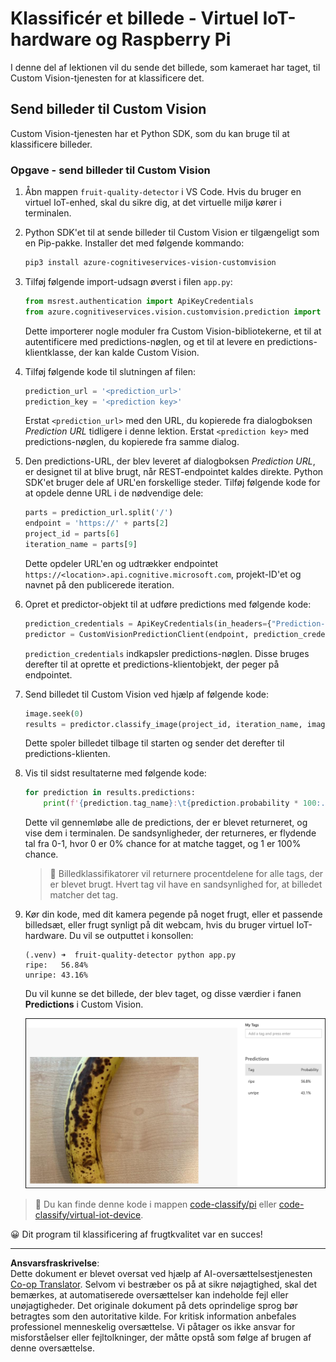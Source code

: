 <!--
CO_OP_TRANSLATOR_METADATA:
{
  "original_hash": "e5896207b304ce1abaf065b8acc0cc79",
  "translation_date": "2025-08-27T20:46:19+00:00",
  "source_file": "4-manufacturing/lessons/2-check-fruit-from-device/single-board-computer-classify-image.md",
  "language_code": "da"
}
-->
# Klassificér et billede - Virtuel IoT-hardware og Raspberry Pi

I denne del af lektionen vil du sende det billede, som kameraet har taget, til Custom Vision-tjenesten for at klassificere det.

## Send billeder til Custom Vision

Custom Vision-tjenesten har et Python SDK, som du kan bruge til at klassificere billeder.

### Opgave - send billeder til Custom Vision

1. Åbn mappen `fruit-quality-detector` i VS Code. Hvis du bruger en virtuel IoT-enhed, skal du sikre dig, at det virtuelle miljø kører i terminalen.

1. Python SDK'et til at sende billeder til Custom Vision er tilgængeligt som en Pip-pakke. Installer det med følgende kommando:

    ```sh
    pip3 install azure-cognitiveservices-vision-customvision
    ```

1. Tilføj følgende import-udsagn øverst i filen `app.py`:

    ```python
    from msrest.authentication import ApiKeyCredentials
    from azure.cognitiveservices.vision.customvision.prediction import CustomVisionPredictionClient
    ```

    Dette importerer nogle moduler fra Custom Vision-bibliotekerne, et til at autentificere med predictions-nøglen, og et til at levere en predictions-klientklasse, der kan kalde Custom Vision.

1. Tilføj følgende kode til slutningen af filen:

    ```python
    prediction_url = '<prediction_url>'
    prediction_key = '<prediction key>'
    ```

    Erstat `<prediction_url>` med den URL, du kopierede fra dialogboksen *Prediction URL* tidligere i denne lektion. Erstat `<prediction key>` med predictions-nøglen, du kopierede fra samme dialog.

1. Den predictions-URL, der blev leveret af dialogboksen *Prediction URL*, er designet til at blive brugt, når REST-endpointet kaldes direkte. Python SDK'et bruger dele af URL'en forskellige steder. Tilføj følgende kode for at opdele denne URL i de nødvendige dele:

    ```python
    parts = prediction_url.split('/')
    endpoint = 'https://' + parts[2]
    project_id = parts[6]
    iteration_name = parts[9]
    ```

    Dette opdeler URL'en og udtrækker endpointet `https://<location>.api.cognitive.microsoft.com`, projekt-ID'et og navnet på den publicerede iteration.

1. Opret et predictor-objekt til at udføre predictions med følgende kode:

    ```python
    prediction_credentials = ApiKeyCredentials(in_headers={"Prediction-key": prediction_key})
    predictor = CustomVisionPredictionClient(endpoint, prediction_credentials)
    ```

    `prediction_credentials` indkapsler predictions-nøglen. Disse bruges derefter til at oprette et predictions-klientobjekt, der peger på endpointet.

1. Send billedet til Custom Vision ved hjælp af følgende kode:

    ```python
    image.seek(0)
    results = predictor.classify_image(project_id, iteration_name, image)
    ```

    Dette spoler billedet tilbage til starten og sender det derefter til predictions-klienten.

1. Vis til sidst resultaterne med følgende kode:

    ```python
    for prediction in results.predictions:
        print(f'{prediction.tag_name}:\t{prediction.probability * 100:.2f}%')
    ```

    Dette vil gennemløbe alle de predictions, der er blevet returneret, og vise dem i terminalen. De sandsynligheder, der returneres, er flydende tal fra 0-1, hvor 0 er 0% chance for at matche tagget, og 1 er 100% chance.

    > 💁 Billedklassifikatorer vil returnere procentdelene for alle tags, der er blevet brugt. Hvert tag vil have en sandsynlighed for, at billedet matcher det tag.

1. Kør din kode, med dit kamera pegende på noget frugt, eller et passende billedsæt, eller frugt synligt på dit webcam, hvis du bruger virtuel IoT-hardware. Du vil se outputtet i konsollen:

    ```output
    (.venv) ➜  fruit-quality-detector python app.py
    ripe:   56.84%
    unripe: 43.16%
    ```

    Du vil kunne se det billede, der blev taget, og disse værdier i fanen **Predictions** i Custom Vision.

    ![En banan i Custom Vision forudsagt som moden med 56,8% og umoden med 43,1%](../../../../../translated_images/custom-vision-banana-prediction.30cdff4e1d72db5d9a0be0193790a47c2b387da034e12dc1314dd57ca2131b59.da.png)

> 💁 Du kan finde denne kode i mappen [code-classify/pi](../../../../../4-manufacturing/lessons/2-check-fruit-from-device/code-classify/pi) eller [code-classify/virtual-iot-device](../../../../../4-manufacturing/lessons/2-check-fruit-from-device/code-classify/virtual-iot-device).

😀 Dit program til klassificering af frugtkvalitet var en succes!

---

**Ansvarsfraskrivelse**:  
Dette dokument er blevet oversat ved hjælp af AI-oversættelsestjenesten [Co-op Translator](https://github.com/Azure/co-op-translator). Selvom vi bestræber os på at sikre nøjagtighed, skal det bemærkes, at automatiserede oversættelser kan indeholde fejl eller unøjagtigheder. Det originale dokument på dets oprindelige sprog bør betragtes som den autoritative kilde. For kritisk information anbefales professionel menneskelig oversættelse. Vi påtager os ikke ansvar for misforståelser eller fejltolkninger, der måtte opstå som følge af brugen af denne oversættelse.